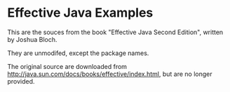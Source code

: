 # Effective Java Examples

This are the souces from the book "Effective Java Second Edition", written by Joshua Bloch.

They are unmodifed, except the package names.

The original source are downloaded from http://java.sun.com/docs/books/effective/index.html, but are no longer provided.

